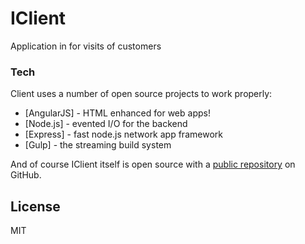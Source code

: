 # IClient

 Application in for visits of customers

### Tech

 Client uses a number of open source projects to work properly:

* [AngularJS] - HTML enhanced for web apps!
* [Node.js] - evented I/O for the backend
* [Express] - fast node.js network app framework 
* [Gulp] - the streaming build system

And of course IClient itself is open source with a [public repository][iclient]
 on GitHub.

License
----

MIT

[iclient]: <https://github.com/GabrielDeveloper/iclient>
